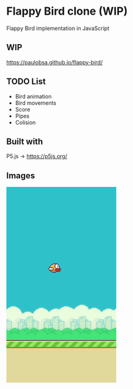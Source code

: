 # Flappy Bird clone (WIP)
Flappy Bird implementation in JavaScript

## WIP
https://paulobsa.github.io/flappy-bird/

## TODO List
- Bird animation
- Bird movements
- Score
- Pipes
- Colision

## Built with
P5.js -> https://p5js.org/

## Images
![img](https://github.com/paulobsa/flappy-bird/blob/master/flappy-bird-wip.png?raw=true)
